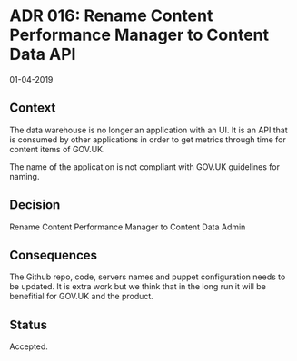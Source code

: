 # ADR 016: Rename Content Performance Manager to Content Data API

01-04-2019

## Context

The data warehouse is no longer an application with an UI. It is an API that is
consumed by other applications in order to get metrics through time for content
items of GOV.UK.

The name of the application is not compliant with GOV.UK guidelines for naming.

## Decision

Rename Content Performance Manager to Content Data Admin

## Consequences

The Github repo, code, servers names and puppet configuration needs to be
updated. It is extra work but we think that in the long run it will be
benefitial for GOV.UK and the product.

## Status

Accepted.
